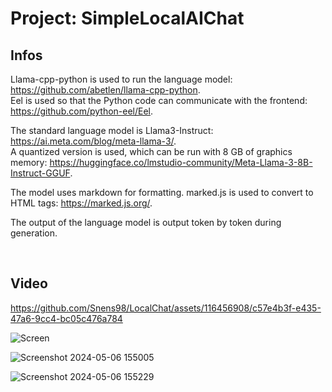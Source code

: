 
# Project: SimpleLocalAIChat  

## Infos  
Llama-cpp-python is used to run the language model: https://github.com/abetlen/llama-cpp-python.  
Eel is used so that the Python code can communicate with the frontend: https://github.com/python-eel/Eel.  

The standard language model is Llama3-Instruct: https://ai.meta.com/blog/meta-llama-3/.  
A quantized version is used, which can be run with 8 GB of graphics memory:
https://huggingface.co/lmstudio-community/Meta-Llama-3-8B-Instruct-GGUF.  
  
The model uses markdown for formatting. marked.js is used to convert to HTML tags: https://marked.js.org/.  
  
The output of the language model is output token by token during generation.  

<br>  
  
  


## Video   
https://github.com/Snens98/LocalChat/assets/116456908/c57e4b3f-e435-47a6-9cc4-bc05c476a784



![Screen](https://github.com/Snens98/LocalChat/assets/116456908/cdbb4cca-36cc-4112-945d-6f11a9ae8190)  


![Screenshot 2024-05-06 155005](https://github.com/Snens98/LocalChat/assets/116456908/49be48db-b90f-4f61-99b3-280212ce017f)  


![Screenshot 2024-05-06 155229](https://github.com/Snens98/LocalChat/assets/116456908/77dc35f7-d23c-4395-b05d-035cd64fac9a)  
